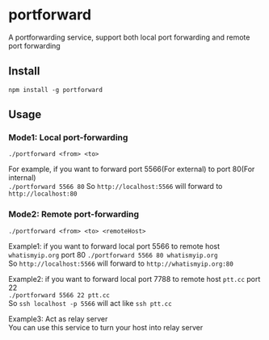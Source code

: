 # portforward
A portforwarding service, support both local port forwarding and remote port forwarding

## Install  
`npm install -g portforward`  


## Usage  

### Mode1: Local port-forwarding  
`./portforward <from> <to>`  

For example, if you want to forward port 5566(For external) to port 80(For internal)  
`./portforward 5566 80` 
So `http://localhost:5566` will forward to `http://localhost:80`  

### Mode2: Remote port-forwarding  
`./portforward <from> <to> <remoteHost>`  

Example1: if you want to forward local port 5566 to remote host `whatismyip.org` port 80
`./portforward 5566 80 whatismyip.org`  
So `http://localhost:5566` will forward to `http://whatismyip.org:80`  
  
Example2: if you want to forward local port 7788 to remote host `ptt.cc` port 22  
`./portforward 5566 22 ptt.cc`  
So `ssh localhost -p 5566` will act like `ssh ptt.cc`

Example3: Act as relay server  
You can use this service to turn your host into relay server  

